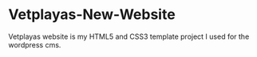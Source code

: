 Vetplayas-New-Website
=====================

Vetplayas website is my HTML5 and CSS3 template project I used for the wordpress cms.
